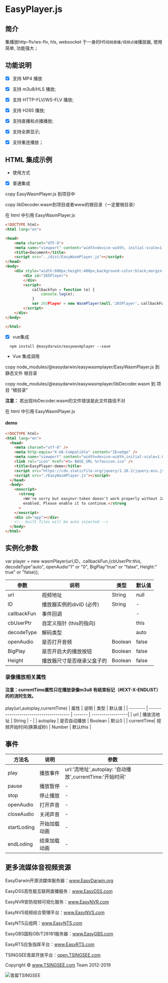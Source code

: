 
# EasyPlayer.js

## 简介

集播放http-flv/ws-flv, hls, websocket 于一身的H5`视频直播/视频点播`播放器, 使用简单, 功能强大；

## 功能说明

- [x] 支持 MP4 播放

- [x] 支持 m3u8/HLS 播放;

- [x] 支持 HTTP-FLV/WS-FLV 播放;

- [x] 支持 H265 播放;

- [x] 支持直播和点播播放;

- [x] 支持全屏显示;

- [x] 支持重连播放；

## HTML 集成示例

- 使用方式

- [x] 普通集成

copy  EasyWasmPlayer.js 到项目中

copy libDecoder.wasm到项目或者www的根目录（一定要根目录）

在 html 中引用 EasyWasmPlayer.js

```html
<!DOCTYPE html>
<html lang="en">

<head>
    <meta charset="UTF-8">
    <meta name="viewport" content="width=device-width, initial-scale=1.0">
    <title>Document</title>
    <script src="../dist/EasyWasmPlayer.js"></script>
</head>
<body>
    <div style="width:600px;height:400px;background-color:black;margin-left:200px">
        <div id="265Player">
        </div>
        <script>
            callbackfun = function (e) {
                console.log(e);
            }
            var 265Player = new WasmPlayer(null,'265Player'，callbackFun,{cbUserPtr:this, decodeType:"auto", openAudio:1, BigPlay:false, Height:true})
        </script>
    </div>
</body>

</html>
```

- [x] vue集成

```
  npm install @easydarwin/easywasmplayer --save
```

- Vue 集成调用

copy node_modules/@easydarwin/easywasmplayer/EasyWasmPlayer.js 到 静态文件 根目录

copy node_modules/@easydarwin/easywasmplayer/libDecoder.wasm 到 项目 “根目录”


**注意：** 若出现libDecoder.wasm的文件错误是此文件路径不对

在 html 中引用 EasyWasmPlayer.js

#### demo

```html
<!DOCTYPE html>
<html lang="en">
  <head>
    <meta charset="utf-8" />
    <meta http-equiv="X-UA-Compatible" content="IE=edge" />
    <meta name="viewport" content="width=device-width,initial-scale=1.0" />
    <link rel="icon" href="<%= BASE_URL %>favicon.ico" />
    <title>EasyPlayer-demo</title>
    <script src="https://cdn.staticfile.org/jquery/1.10.2/jquery.min.js"></script>
    <script src="./EasyWasmPlayer.js"></script>
  </head>
  <body>
    <noscript>
      <strong
        >We're sorry but easynvr-token doesn't work properly without JavaScript
        enabled. Please enable it to continue.</strong
      >
    </noscript>
    <div id="app"></div>
    <!-- built files will be auto injected -->
  </body>
</html>
```

## 实例化参数

var player = new wasmPlayer(url,ID，callbackFun,{cbUserPtr:this, decodeType"auto", openAudio"1" or "0", BigPlay"true" or "false", Height:" true" or "false});

| 参数               | 说明                                             | 类型                       | 默认值 |
| ------------------ | ------------------------------------------------ | -------------------------- | ------ |
| url                | 视频地址                                          | String                     | null    |
| ID                 | 播放器实例的divID  (必传)                          | String                     | -      |
| callbackFun        | 事件回调                                          |                            | -      |
| cbUserPtr          | 自定义指针  (this的指向)                           |                            | this   |
| decodeType         | 解码类型                                           |                            | auto   |
| openAudio          | 是否打开音频                                       |Boolean                    | false   |
| BigPlay            | 是否开启大的播放按钮                                |Boolean                     | false  |
| Height             | 播放器尺寸是否继承父盒子的                          | Boolean                     | false |


### 录像播放相关属性
#### 注意：currentTime属性只在播放录像m3u8 有结束标记（#EXT-X-ENDLIST）的的流时生效。
play(url,autoplay,currentTime)
| 属性        | 说明                                   | 类型    | 默认值             |
| --------   | -------------------------------------- | ------- | ------------------|
| url        | 播放流地址                              | String | -                  |
| autoplay   |   是否自动播放                           | Boolean | 默认0             |
| currentTime|  视频开始时间(换算成秒)                   | Number | 默认this            |

## 事件

| 方法名     | 说明         | 参数                                                    |
| ---------- | ------------ | ---------------------                                  |
| play       | 播放事件      | url:'流地址',autoplay: '自动播放',currentTime:'开始时间' |
| pause      | 播放暂停     | -                                                       |
| stop       | 停止播放     | -                                                       |
| openAudio  | 打开声音      | -                                                      |
| closeAudio | 关闭声音      | -                                                      |
| startLoding| 开始加载动画  | -                                                   |
| endLoding  | 结束加载动画  | -                                                   |



## 更多流媒体音视频资源

EasyDarwin开源流媒体服务器：<a href="http://www.easydarwin.org" target="_blank" title="EasyDarwin开源流媒体服务器">www.EasyDarwin.org</a>

EasyDSS高性能互联网直播服务：<a href="http://www.easydss.com" target="_blank" title="EasyDSS高性能互联网直播服务">www.EasyDSS.com</a>

EasyNVR安防视频可视化服务：<a href="http://www.easynvr.com" target="_blank" title="EasyNVR安防视频可视化服务">www.EasyNVR.com</a>

EasyNVS视频综合管理平台：<a href="http://www.easynvs.com" target="_blank" title="EasyNVS视频综合管理平台">www.EasyNVS.com</a>

EasyNTS云组网：<a href="http://www.easynts.com" target="_blank" title="EasyNTS云组网">www.EasyNTS.com</a>

EasyGBS国标GB/T28181服务器：<a href="http://www.easygbs.com" target="_blank" title="EasyGBS国标GB/T28181视频服务器">www.EasyGBS.com</a>

EasyRTS应急指挥平台：<a href="http://www.easyrts.com" target="_blank" title="EasyRTS应急指挥平台">www.EasyRTS.com</a>

TSINGSEE青犀开放平台：<a href="http://open.tsingsee.com" target="_blank" title="TSINGSEE青犀开放平台">open.TSINGSEE.com</a>

Copyright © <a href="http://www.tsingsee.com" target="_blank" title="青犀TSINGSEE">www.TSINGSEE.com</a> Team 2012-2019

![青犀TSINGSEE](http://www.easydarwin.org/public/images/tsingsee_qrcode_160.jpg)

